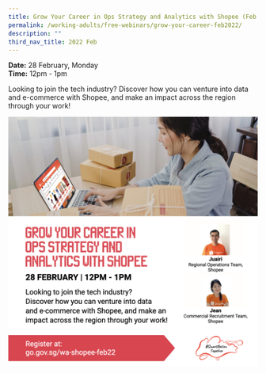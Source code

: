 ```yaml
---
title: Grow Your Career in Ops Strategy and Analytics with Shopee (Feb 2022)
permalink: /working-adults/free-webinars/grow-your-career-feb2022/
description: ""
third_nav_title: 2022 Feb
---
```

**Date:** 28 February, Monday
<br> **Time:** 12pm - 1pm

Looking to join the tech industry? Discover how you can venture into data and e-commerce with Shopee, and make an impact across the region through your work!

![Career workshop with Shopee](/images/wa-snt-28feb-shopee.jpeg)